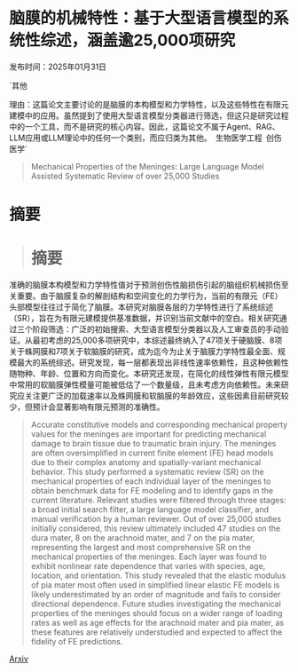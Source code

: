 # 脑膜的机械特性：基于大型语言模型的系统性综述，涵盖逾25,000项研究

发布时间：2025年01月31日

`其他

理由：这篇论文主要讨论的是脑膜的本构模型和力学特性，以及这些特性在有限元建模中的应用。虽然提到了使用大型语言模型分类器进行筛选，但这只是研究过程中的一个工具，而不是研究的核心内容。因此，这篇论文不属于Agent、RAG、LLM应用或LLM理论中的任何一个类别，而应归类为其他。` `生物医学工程` `创伤医学`

> Mechanical Properties of the Meninges: Large Language Model Assisted Systematic Review of over 25,000 Studies

# 摘要

> # 摘要
准确的脑膜本构模型和力学特性值对于预测创伤性脑损伤引起的脑组织机械损伤至关重要。由于脑膜复杂的解剖结构和空间变化的力学行为，当前的有限元（FE）头部模型往往过于简化了脑膜。本研究对脑膜各层的力学特性进行了系统综述（SR），旨在为有限元建模提供基准数据，并识别当前文献中的空白。相关研究通过三个阶段筛选：广泛的初始搜索、大型语言模型分类器以及人工审查员的手动验证。从最初考虑的25,000多项研究中，本综述最终纳入了47项关于硬脑膜、8项关于蛛网膜和7项关于软脑膜的研究，成为迄今为止关于脑膜力学特性最全面、规模最大的系统综述。研究发现，每一层都表现出非线性速率依赖性，且这种依赖性随物种、年龄、位置和方向而变化。本研究还发现，在简化的线性弹性有限元模型中常用的软脑膜弹性模量可能被低估了一个数量级，且未考虑方向依赖性。未来研究应关注更广泛的加载速率以及蛛网膜和软脑膜的年龄效应，这些因素目前研究较少，但预计会显著影响有限元预测的准确性。

> Accurate constitutive models and corresponding mechanical property values for the meninges are important for predicting mechanical damage to brain tissue due to traumatic brain injury. The meninges are often oversimplified in current finite element (FE) head models due to their complex anatomy and spatially-variant mechanical behavior. This study performed a systematic review (SR) on the mechanical properties of each individual layer of the meninges to obtain benchmark data for FE modeling and to identify gaps in the current literature. Relevant studies were filtered through three stages: a broad initial search filter, a large language model classifier, and manual verification by a human reviewer. Out of over 25,000 studies initially considered, this review ultimately included 47 studies on the dura mater, 8 on the arachnoid mater, and 7 on the pia mater, representing the largest and most comprehensive SR on the mechanical properties of the meninges. Each layer was found to exhibit nonlinear rate dependence that varies with species, age, location, and orientation. This study revealed that the elastic modulus of pia mater most often used in simplified linear elastic FE models is likely underestimated by an order of magnitude and fails to consider directional dependence. Future studies investigating the mechanical properties of the meninges should focus on a wider range of loading rates as well as age effects for the arachnoid mater and pia mater, as these features are relatively understudied and expected to affect the fidelity of FE predictions.

[Arxiv](https://arxiv.org/abs/2501.19359)